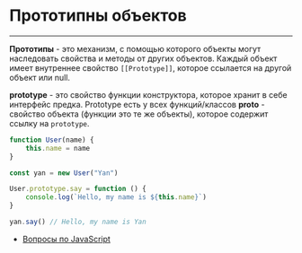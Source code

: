 # Прототипны объектов

----

**Прототипы** - это механизм, с помощью которого объекты могут наследовать свойства и методы от других объектов. Каждый объект имеет внутреннее свойство `[[Prototype]]`, которое ссылается на другой объект или null.

**prototype** - это свойство функции конструктора, которое хранит в себе интерфейс предка. Prototype есть у всех функций/классов
**proto** - свойство объекта (функции это те же объекты), которое содержит ссылку на `prototype`.

```javascript
function User(name) {
    this.name = name
}

const yan = new User("Yan")

User.prototype.say = function () {
    console.log(`Hello, my name is ${this.name}`)
}

yan.say() // Hello, my name is Yan
```

- [Вопросы по JavaScript](../javaScript.md)

